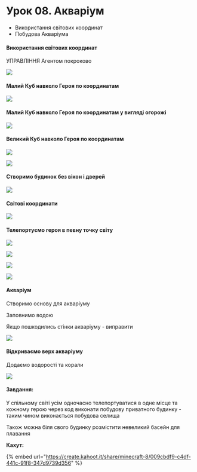 # Урок 08. Акваріум

* Використання світових координат&#x20;
* Побудова Акваріума

#### Використання світових координат

УПРАВЛІННЯ Агентом покроково

![](<../../.gitbook/assets/image (201).png>)

#### Малий Куб навколо Героя по координатам

![](<../../.gitbook/assets/image (166).png>)

#### Малий Куб навколо Героя по координатам у вигляді огорожі

![](<../../.gitbook/assets/image (206).png>)

#### Великий Куб навколо Героя по координатам

![](<../../.gitbook/assets/image (218).png>)

![](<../../.gitbook/assets/image (183).png>)

#### Створимо будинок без вікон і дверей

![](<../../.gitbook/assets/image (196).png>)

#### Світові координати

![](<../../.gitbook/assets/image (204).png>)

#### Телепортуємо героя в певну точку світу

![](<../../.gitbook/assets/image (202).png>)

![](<../../.gitbook/assets/image (169).png>)

![](<../../.gitbook/assets/image (160).png>)

![](<../../.gitbook/assets/image (203).png>)

#### Акваріум

Створимо основу для акваріуму

Заповнимо водою

Якщо пошкодились стінки акваріуму - виправити

![](<../../.gitbook/assets/image (158).png>)

#### Відкриваємо верх акваріуму

Додаємо водорості та корали

![](<../../.gitbook/assets/image (159).png>)

#### Завдання:

У спільному світі усім одночасно телепортуватися в одне місце та кожному герою через код виконати побудову приватного будинку - таким чином виконається побудова селища

Також можна біля свого будинку розмістити невеликий басейн для плавання

**Кахут:**

{% embed url="https://create.kahoot.it/share/minecraft-8/009cbdf9-c4df-441c-91f8-347d9739d356" %}
